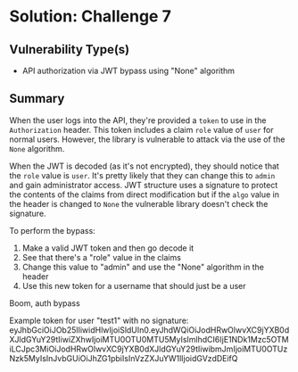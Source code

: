 Solution: Challenge 7
======

## Vulnerability Type(s)

- API authorization via JWT bypass using "None" algorithm

## Summary

When the user logs into the API, they're provided a `token` to use in the `Authorization` header. This token includes a claim `role` value of `user` for normal users. However, the library is vulnerable to attack via the use of the `None` algorithm.

When the JWT is decoded (as it's not encrypted), they should notice that the `role` value is `user`. It's pretty likely that they can change this to `admin` and gain administrator access. JWT structure uses a signature to protect the contents of the claims from direct modification but if the `algo` value in the header is changed to `None` the vulnerable library doesn't check the signature.

To perform the bypass:

1. Make a valid JWT token and then go decode it
2. See that there's a "role" value in the claims
3. Change this value to "admin" and use the "None" algorithm in the header
4. Use this new token for a username that should just be a user

Boom, auth bypass

Example token for user "test1" with no signature: eyJhbGciOiJOb25lIiwidHlwIjoiSldUIn0.eyJhdWQiOiJodHRwOlwvXC9jYXB0dXJldGYuY29tIiwiZXhwIjoiMTU0OTU0MTU5MyIsImlhdCI6IjE1NDk1Mzc5OTMiLCJpc3MiOiJodHRwOlwvXC9jYXB0dXJldGYuY29tIiwibmJmIjoiMTU0OTUzNzk5MyIsInJvbGUiOiJhZG1pbiIsInVzZXJuYW1lIjoidGVzdDEifQ